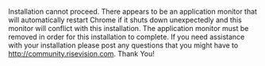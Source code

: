 Installation cannot proceed. There appears to be an application monitor that will automatically restart Chrome if it shuts down unexpectedly and this monitor will conflict with this installation. The application monitor must be removed in order for this installation to complete.  If you need assistance with your installation please post any questions that you might have to http://community.risevision.com. Thank You!